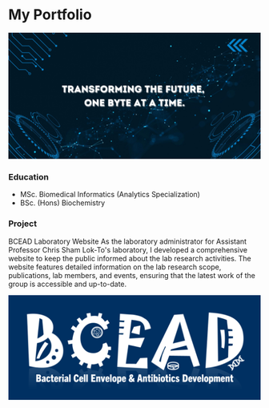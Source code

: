 # My Portfolio

![banner](/assets/img/profile_banner.jpg)

### Education
- MSc. Biomedical Informatics (Analytics Specialization)
- BSc. (Hons) Biochemistry

### Project
BCEAD Laboratory Website
As the laboratory administrator for Assistant Professor Chris Sham Lok-To's laboratory, I developed a comprehensive website to keep the public informed about the lab research activities. The website features detailed information on the lab research scope, publications, lab members, and events, ensuring that the latest work of the group is accessible and up-to-date.

![BCEAD_Banner](/assets/img/bcead.png)

